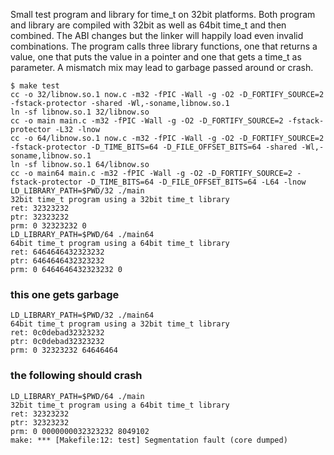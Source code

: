 Small test program and library for time_t on 32bit platforms. Both program and
library are compiled with 32bit as well as 64bit time_t and then
combined. The ABI changes but the linker will happily load even
invalid combinations. The program calls three library functions, one
that returns a value, one that puts the value in a pointer and one that gets a
time_t as parameter. A mismatch mix may lead to garbage passed around or crash.

    $ make test
    cc -o 32/libnow.so.1 now.c -m32 -fPIC -Wall -g -O2 -D_FORTIFY_SOURCE=2 -fstack-protector -shared -Wl,-soname,libnow.so.1
    ln -sf libnow.so.1 32/libnow.so
    cc -o main main.c -m32 -fPIC -Wall -g -O2 -D_FORTIFY_SOURCE=2 -fstack-protector -L32 -lnow
    cc -o 64/libnow.so.1 now.c -m32 -fPIC -Wall -g -O2 -D_FORTIFY_SOURCE=2 -fstack-protector -D_TIME_BITS=64 -D_FILE_OFFSET_BITS=64 -shared -Wl,-soname,libnow.so.1
    ln -sf libnow.so.1 64/libnow.so
    cc -o main64 main.c -m32 -fPIC -Wall -g -O2 -D_FORTIFY_SOURCE=2 -fstack-protector -D_TIME_BITS=64 -D_FILE_OFFSET_BITS=64 -L64 -lnow
    LD_LIBRARY_PATH=$PWD/32 ./main
    32bit time_t program using a 32bit time_t library
    ret: 32323232
    ptr: 32323232
    prm: 0 32323232 0
    LD_LIBRARY_PATH=$PWD/64 ./main64
    64bit time_t program using a 64bit time_t library
    ret: 6464646432323232
    ptr: 6464646432323232
    prm: 0 6464646432323232 0
### this one gets garbage
    LD_LIBRARY_PATH=$PWD/32 ./main64
    64bit time_t program using a 32bit time_t library
    ret: 0c0debad32323232
    ptr: 0c0debad32323232
    prm: 0 32323232 64646464
### the following should crash
    LD_LIBRARY_PATH=$PWD/64 ./main
    32bit time_t program using a 64bit time_t library
    ret: 32323232
    ptr: 32323232
    prm: 0 0000000032323232 8049102
    make: *** [Makefile:12: test] Segmentation fault (core dumped)
